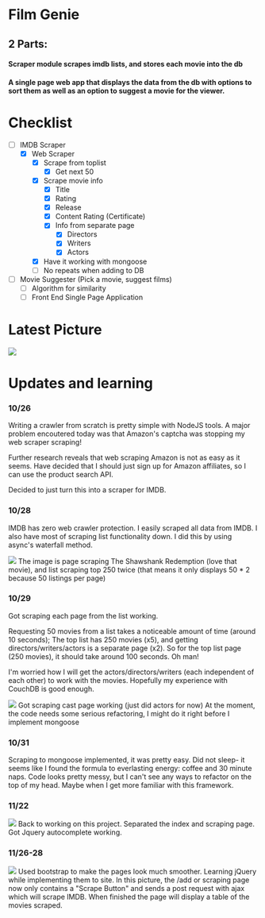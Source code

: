# Film Genie
## 2 Parts:
#### Scraper module scrapes imdb lists, and stores each movie into the db
#### A single page web app that displays the data from the db with options to sort them as well as an option to suggest a movie for the viewer.

# Checklist
- [ ] IMDB Scraper
    - [x] Web Scraper
        - [x] Scrape from toplist
            - [x] Get next 50
        - [x] Scrape movie info
            - [x] Title
            - [x] Rating
            - [x] Release
            - [x] Content Rating (Certificate)
            - [x] Info from separate page
                - [x] Directors
                - [x] Writers
                - [x] Actors
        - [x] Have it working with mongoose
        - [ ] No repeats when adding to DB
- [ ] Movie Suggester (Pick a movie, suggest films)
    - [ ] Algorithm for similarity
    - [ ] Front End Single Page Application

# Latest Picture
![](https://i.imgur.com/sJUMnP5.png)

# Updates and learning
### 10/26
Writing a crawler from scratch is pretty simple with NodeJS tools.
A major problem encoutered today was that Amazon's captcha was stopping my web scraper scraping!

Further research reveals that web scraping Amazon is not as easy as it seems.
Have decided that I should just sign up for Amazon affiliates, so I can use the product search API.

Decided to just turn this into a scraper for IMDB.

### 10/28
IMDB has zero web crawler protection. I easily scraped all data from IMDB.
I also have most of scraping list functionality down. I did this by using async's waterfall method.

![](https://i.imgur.com/cMCeILV.png)
The image is page scraping The Shawshank Redemption (love that movie), and list scraping top 250 twice (that means it only displays 50 * 2 because 50 listings per page)

### 10/29
Got scraping each page from the list working.

Requesting 50 movies from a list takes a noticeable amount of time (around 10 seconds);
The top list has 250 movies (x5), and getting directors/writers/actors is a separate page (x2). 
So for the top list page (250 movies), it should take around 100 seconds. Oh man!

I'm worried how I will get the actors/directors/writers (each independent of each other) to work with the movies. Hopefully my experience with CouchDB is good enough.

![](https://i.imgur.com/B29my5Q.png)
Got scraping cast page working (just did actors for now)
At the moment, the code needs some serious refactoring, I might do it right before I implement mongoose

### 10/31
Scraping to mongoose implemented, it was pretty easy. Did not sleep- it seems like I found the formula to everlasting energy: coffee and 30 minute naps.
Code looks pretty messy, but I can't see any ways to refactor on the top of my head. Maybe when I get more familiar with this framework.

### 11/22
![](https://i.imgur.com/iIehm0p.png)
Back to working on this project. Separated the index and scraping page. Got Jquery autocomplete working.

### 11/26-28
![](https://i.imgur.com/sJUMnP5.png)
Used bootstrap to make the pages look much smoother. Learning jQuery while implementing them to site.  In this picture, the /add or scraping page now only contains a "Scrape Button" and sends a post request with ajax which will scrape IMDB.
When finished the page will display a table of the movies scraped.
